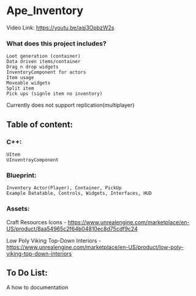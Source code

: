 # Ape_Inventory
Video Link: https://youtu.be/aqj3OpbzW2s

### What does this project includes?
	Loot generation (container)
	Data driven items/container
	Drag n drop widgets
	InventoryComponent for actors
	Item usage
	Moveable widgets
	Split item
	Pick ups (signle item no inventory)

Currently does not support replication(multiplayer) 

## Table of content:
### C++:
	UItem  
	UInventroyComponent
### Blueprint:
	Inventory Actor(Player), Container, PickUp
	Example Datatable, Controls, Widgets, Interfaces, HUD
### Assets:
Craft Resources Icons - https://www.unrealengine.com/marketplace/en-US/product/8aa54965c2f64b04810ec8d75cdf9c24

Low Poly Viking Top-Down Interiors - https://www.unrealengine.com/marketplace/en-US/product/low-poly-viking-top-down-interiors

## To Do List:

A how to documentation
